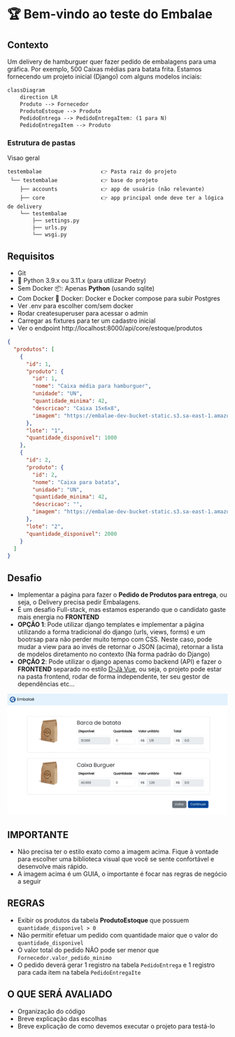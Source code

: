 # 🏆 Bem-vindo ao teste do Embalae

## Contexto

Um delivery de hamburguer quer fazer pedido de embalagens para uma gráfica. Por exemplo, 500 Caixas médias para batata frita.
Estamos fornecendo um projeto inicial (Django) com alguns modelos inciais:

```mermaid
classDiagram
    direction LR
    Produto --> Fornecedor
    ProdutoEstoque --> Produto
    PedidoEntrega --> PedidoEntregaItem: (1 para N)
    PedidoEntregaItem --> Produto
```

### Estrutura de pastas

Visao geral

```shell
testembalae                   👉 Pasta raiz do projeto
 └── testembalae              👉 base do projeto
    ├── accounts              👉 app de usuário (não relevante)
    ├── core                  👉 app principal onde deve ter a lógica de delivery
    └── testembalae
        ├── settings.py
        ├── urls.py
        └── wsgi.py
```


## Requisitos

- Git
- 🐍 Python 3.9.x ou 3.11.x (para utilizar Poetry)
- Sem Docker 📦: Apenas **Python** (usando sqlite)
- Com Docker 🐋 Docker: Docker e Docker compose para subir Postgres
- Ver .env para escolher com/sem docker
- Rodar createsuperuser para acessar o admin
- Carregar as fixtures para ter um cadastro inicial
- Ver o endpoint http://localhost:8000/api/core/estoque/produtos

```json
{
  "produtos": [
    {
      "id": 1,
      "produto": {
        "id": 1,
        "nome": "Caixa média para hamburguer",
        "unidade": "UN",
        "quantidade_minima": 42,
        "descricao": "Caixa 15x6x8",
        "imagem": "https://embalae-dev-bucket-static.s3.sa-east-1.amazonaws.com/static/estoque/images/embalagem_840x520.png"
      },
      "lote": "1",
      "quantidade_disponivel": 1000
    },
    {
      "id": 2,
      "produto": {
        "id": 2,
        "nome": "Caixa para batata",
        "unidade": "UN",
        "quantidade_minima": 42,
        "descricao": "",
        "imagem": "https://embalae-dev-bucket-static.s3.sa-east-1.amazonaws.com/static/estoque/images/embalagem_840x520.png"
      },
      "lote": "2",
      "quantidade_disponivel": 2000
    }
  ]
}
```

## Desafio

- Implementar a página para fazer o **Pedido de Produtos para entrega**, ou seja, o Delivery precisa pedir Embalagens.
- É um desafio Full-stack, mas estamos esperando que o candidato gaste mais energia no **FRONTEND**
- **OPÇÃO 1**: Pode utilizar django templates e implementar a página utilizando a forma tradicional do django (urls, views, forms) e um bootrsap para não perder muito tempo com CSS. Neste caso, pode mudar a view para ao invés de retornar o JSON (acima), retornar a lista de modelos diretamento no contexto (Na forma padrão do Django)
- **OPÇÃO 2**: Pode utilizar o django apenas como backend (API) e fazer o **FRONTEND** separado no estilo [D-Jà Vue](https://www.djavue.org/), ou seja, o projeto pode estar na pasta frontend, rodar de forma independente, ter seu gestor de dependências etc...

![Mockup](./pagina_pedido_mockup.png)

## IMPORTANTE
- Não precisa ter o estilo exato como a imagem acima. Fique à vontade para escolher uma biblioteca visual que você se sente confortável e desenvolve mais rápido.
- A imagem acima é um GUIA, o importante é focar nas regras de negócio a seguir

## REGRAS

- Exibir os produtos da tabela **ProdutoEstoque** que possuem `quantidade_disponivel > 0`
- Não permitir efetuar um pedido com quantidade maior que o valor do `quantidade_disponivel`
- O valor total do pedido NÃO pode ser menor que `Fornecedor.valor_pedido_minimo`
- O pedido deverá gerar 1 registro na tabela `PedidoEntrega` e 1 registro para cada item na tabela `PedidoEntregaIte`

## O QUE SERÁ AVALIADO

- Organização do código
- Breve explicação das escolhas
- Breve explicação de como devemos executar o projeto para testá-lo
